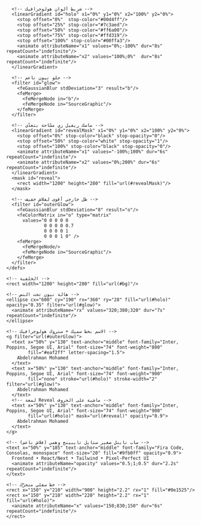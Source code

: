 <!-- ==== NEON DARK HEADER ==== -->
<p align="center">
  <svg width="100%" viewBox="0 0 1200 280" xmlns="http://www.w3.org/2000/svg" role="img" aria-label="Abdelrahman Mohamed">
    <defs>
      <!-- خلفية جراديانت متحرك -->
      <linearGradient id="bg" x1="0%" y1="0%" x2="100%" y2="100%">
        <stop offset="0%" stop-color="#0a0b10">
          <animate attributeName="stop-color" values="#0a0b10;#0b1020;#0a0b10" dur="10s" repeatCount="indefinite"/>
        </stop>
        <stop offset="100%" stop-color="#0b1020">
          <animate attributeName="stop-color" values="#0b1020;#0a0b10;#0b1020" dur="10s" repeatCount="indefinite"/>
        </stop>
      </linearGradient>

      <!-- شريط ألوان هولوجرافيك -->
      <linearGradient id="holo" x1="0%" y1="0%" x2="100%" y2="0%">
        <stop offset="0%"  stop-color="#00d4ff"/>
        <stop offset="25%" stop-color="#7c3aed"/>
        <stop offset="50%" stop-color="#ff6a00"/>
        <stop offset="75%" stop-color="#ffd319"/>
        <stop offset="100%" stop-color="#00ffa3"/>
        <animate attributeName="x1" values="0%;-100%" dur="8s" repeatCount="indefinite"/>
        <animate attributeName="x2" values="100%;0%"  dur="8s" repeatCount="indefinite"/>
      </linearGradient>

      <!-- جلو نيون ناعم -->
      <filter id="glow">
        <feGaussianBlur stdDeviation="3" result="b"/>
        <feMerge>
          <feMergeNode in="b"/>
          <feMergeNode in="SourceGraphic"/>
        </feMerge>
      </filter>

      <!-- ماسك ريفيل زي مسّاحة بتعدّي -->
      <linearGradient id="revealMask" x1="0%" y1="0%" x2="100%" y2="0%">
        <stop offset="0%" stop-color="black" stop-opacity="0"/>
        <stop offset="50%" stop-color="white" stop-opacity="1"/>
        <stop offset="100%" stop-color="black" stop-opacity="0"/>
        <animate attributeName="x1" values="-100%;100%" dur="6s" repeatCount="indefinite"/>
        <animate attributeName="x2" values="0%;200%" dur="6s" repeatCount="indefinite"/>
      </linearGradient>
      <mask id="reveal">
        <rect width="1200" height="280" fill="url(#revealMask)"/>
      </mask>

      <!-- ظل خارجي أقوى لفلاش خفيف -->
      <filter id="outerGlow">
        <feGaussianBlur stdDeviation="8" result="o"/>
        <feColorMatrix in="o" type="matrix"
          values="0 0 0 0 0
                  0 0 0 0 0.7
                  0 0 0 0 1
                  0 0 0 1 0" />
        <feMerge>
          <feMergeNode/>
          <feMergeNode in="SourceGraphic"/>
        </feMerge>
      </filter>
    </defs>

    <!-- الخلفية -->
    <rect width="1200" height="280" fill="url(#bg)"/>

    <!-- هالة نيون تحت النص -->
    <ellipse cx="600" cy="190" rx="360" ry="28" fill="url(#holo)" opacity="0.35" filter="url(#glow)">
      <animate attributeName="rx" values="320;380;320" dur="7s" repeatCount="indefinite"/>
    </ellipse>

    <!-- الاسم بخط سميك + ستروك هولوجرافيك -->
    <g filter="url(#outerGlow)">
      <text x="50%" y="130" text-anchor="middle" font-family="Inter, Poppins, Segoe UI, Arial" font-size="74" font-weight="800"
            fill="#eaf2ff" letter-spacing="1.5">
        Abdelrahman Mohamed
      </text>
      <text x="50%" y="130" text-anchor="middle" font-family="Inter, Poppins, Segoe UI, Arial" font-size="74" font-weight="900"
            fill="none" stroke="url(#holo)" stroke-width="2" filter="url(#glow)">
        Abdelrahman Mohamed
      </text>
      <!-- لمعة Reveal ماشية على الحروف -->
      <text x="50%" y="130" text-anchor="middle" font-family="Inter, Poppins, Segoe UI, Arial" font-size="74" font-weight="900"
            fill="url(#holo)" mask="url(#reveal)" opacity="0.9">
        Abdelrahman Mohamed
      </text>
    </g>

    <!-- ساب تايتل صغير ستايل تايبينج وهمي (فلاش ناعم) -->
    <text x="50%" y="185" text-anchor="middle" font-family="Fira Code, Consolas, monospace" font-size="20" fill="#9fb0ff" opacity="0.9">
      Frontend • React/Next • Tailwind • Pixel-Perfect UI
      <animate attributeName="opacity" values="0.5;1;0.5" dur="2.2s" repeatCount="indefinite"/>
    </text>

    <!-- خط سفلي متحرّك -->
    <rect x="150" y="210" width="900" height="2.2" rx="1" fill="#0e1525"/>
    <rect x="150" y="210" width="220" height="2.2" rx="1" fill="url(#holo)">
      <animate attributeName="x" values="150;830;150" dur="6s" repeatCount="indefinite"/>
    </rect>
  </svg>
</p>
